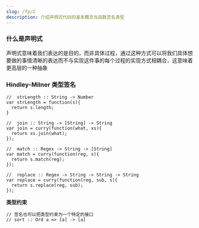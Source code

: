 ```yaml
---
slug: /fp/2
description: 介绍声明式代码的基本概念与函数签名类型
---
```


### 什么是声明式

声明式意味着我们表达的是目的，而非具体过程，通过这种方式可以将我们具体想要做的事情清晰的表达而不与实现这件事的每个过程的实现方式相耦合，这意味着更高层的一种抽象

### Hindley-Milner 类型签名

```
//  strLength :: String -> Number
var strLength = function(s){
  return s.length;
}

//  join :: String -> [String] -> String
var join = curry(function(what, xs){
  return xs.join(what);
});

//  match :: Regex -> String -> [String]
var match = curry(function(reg, s){
  return s.match(reg);
});

//  replace :: Regex -> String -> String -> String
var replace = curry(function(reg, sub, s){
  return s.replace(reg, sub);
});
```

**类型约束**

```
// 签名也可以把类型约束为一个特定的接口
// sort :: Ord a => [a] -> [a]
```
